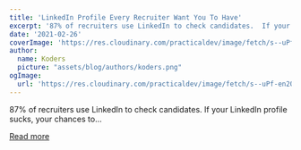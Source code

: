 ```yaml
---
title: 'LinkedIn Profile Every Recruiter Want You To Have'
excerpt: '87% of recruiters use LinkedIn to check candidates.  If your LinkedIn profile sucks, your chances to...'
date: '2021-02-26'
coverImage: 'https://res.cloudinary.com/practicaldev/image/fetch/s--uPf-en2Q--/c_imagga_scale,f_auto,fl_progressive,h_420,q_auto,w_1000/https://dev-to-uploads.s3.amazonaws.com/uploads/articles/0tm54243kdq0rqpz3pr0.png'
author:
  name: Koders
  picture: "assets/blog/authors/koders.png"
ogImage:
  url: 'https://res.cloudinary.com/practicaldev/image/fetch/s--uPf-en2Q--/c_imagga_scale,f_auto,fl_progressive,h_420,q_auto,w_1000/https://dev-to-uploads.s3.amazonaws.com/uploads/articles/0tm54243kdq0rqpz3pr0.png'
---
```


87% of recruiters use LinkedIn to check candidates.  If your LinkedIn profile sucks, your chances to...

[Read more](https://dev.to/nickbulljs/linkedin-profile-every-recruiter-want-you-to-have-36hf)
